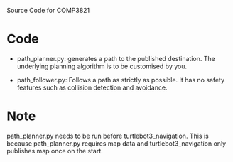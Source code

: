 Source Code for COMP3821

# Code
* path_planner.py: generates a path to the published destination. The underlying planning algorithm is to be customised by you.

* path_follower.py: Follows a path as strictly as possible. It has no safety features such as collision detection and avoidance.

# Note
path_planner.py needs to be run before turtlebot3_navigation. This is because path_planner.py requires map data and turtlebot3_navigation only publishes map once on the start.

